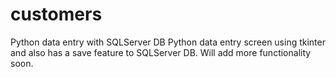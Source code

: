 # customers
Python data entry with SQLServer DB
Python data entry screen using tkinter and also has a save feature to SQLServer DB. 
Will add more functionality soon.
